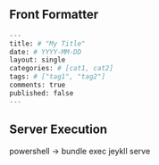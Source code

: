 ## Front Formatter

```python
---
title: # "My Title"
date: # YYYY-MM-DD
layout: single
categories: # [cat1, cat2]
tags: # ["tag1", "tag2"]
comments: true
published: false
---
```

## Server Execution
powershell $\rightarrow$ bundle exec jeykll serve